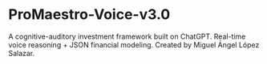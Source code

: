 # ProMaestro-Voice-v3.0
A cognitive-auditory investment framework built on ChatGPT.  Real-time voice reasoning + JSON financial modeling.  Created by Miguel Ángel López Salazar.
